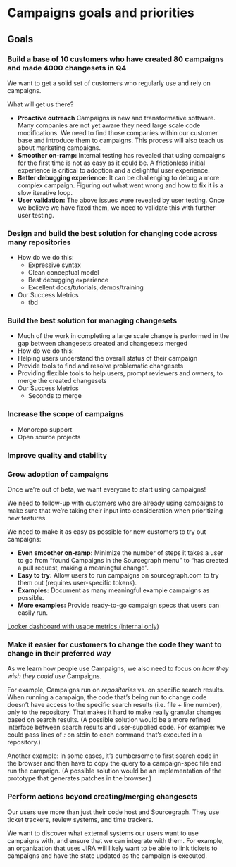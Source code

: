 # Campaigns goals and priorities

## Goals

### Build a base of 10 customers who have created 80 campaigns and made 4000 changesets in Q4

We want to get a solid set of customers who regularly use and rely on campaigns. 

What will get us there?

- **Proactive outreach** Campaigns is new and transformative software. Many companies are not yet aware they need large scale code modifications. We need to find those companies within our customer base and introduce them to campaigns. This process will also teach us about marketing campaigns.
- **Smoother on-ramp:** Internal testing has revealed that using campaigns for the first time is not as easy as it could be. A frictionless initial experience is critical to adoption and a delightful user experience.
- **Better debugging experience:** It can be challenging to debug a more complex campaign. Figuring out what went wrong and how to fix it is a slow iterative loop.
- **User validation:** The above issues were revealed by user testing. Once we believe we have fixed them, we need to validate this with further user testing.


### Design and build the best solution for changing code across many repositories
  * How do we do this:
    * Expressive syntax
    * Clean conceptual model
    * Best debugging experience
    * Excellent docs/tutorials, demos/training
  * Our Success Metrics
    * tbd

### Build the best solution for managing changesets
  * Much of the work in completing a large scale change is performed in the gap between changesets created and changesets merged
  *	How do we do this:
  * Helping users understand the overall status of their campaign
  * Provide tools to find and resolve problematic changesets
  * Providing flexible tools to help users, prompt reviewers and owners, to merge the created changesets
  * Our Success Metrics
    * Seconds to merge

### Increase the scope of campaigns 
  * Monorepo support
  * Open source projects
  
### Improve quality and stability 


### Grow adoption of campaigns

Once we’re out of beta, we want everyone to start using campaigns!

We need to follow-up with customers who are already using campaigns to make sure that we’re taking their input into consideration when prioritizing new features.

We need to make it as easy as possible for new customers to try out campaigns:

- **Even smoother on-ramp:** Minimize the number of steps it takes a user to go from “found Campaigns in the Sourcegraph menu” to “has created a pull request, making a meaningful change”.
- **Easy to try:** Allow users to run campaigns on sourcegraph.com to try them out (requires user-specific tokens).
- **Examples:** Document as many meaningful example campaigns as possible.
- **More examples:** Provide ready-to-go campaign specs that users can easily run.

[Looker dashboard with usage metrics (internal only)](https://sourcegraph.looker.com/dashboards/136)

### Make it easier for customers to change the code they want to change in their preferred way

As we learn how people use Campaigns, we also need to focus on _how they wish they could use_ Campaigns.

For example, Campaigns run on _repositories_ vs. on specific search results. When running a campaign, the code that’s being run to change code doesn’t have access to the specific search results (i.e. file + line number), only to the repository. That makes it hard to make really granular changes based on search results. (A possible solution would be a more refined interface between search results and user-supplied code. For example: we could pass lines of _<filename>:<lineno>_ on stdin to each command that’s executed in a repository.)

Another example: in some cases, it’s cumbersome to first search code in the browser and then have to copy the query to a campaign-spec file and run the campaign. (A possible solution would be an implementation of the prototype that generates patches in the browser.)

### Perform actions beyond creating/merging changesets

Our users use more than just their code host and Sourcegraph. They use ticket trackers, review systems, and time trackers.

We want to discover what external systems our users want to use campaigns with, and ensure that we can integrate with them. For example, an organization that uses JIRA will likely want to be able to link tickets to campaigns and have the state updated as the campaign is executed.
